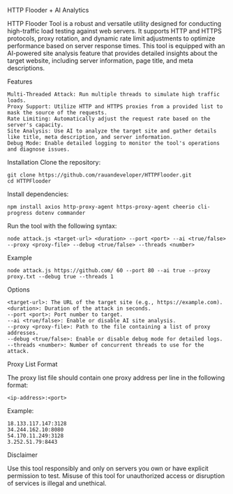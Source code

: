 HTTP Flooder + AI Analytics

HTTP Flooder Tool is a robust and versatile utility designed for conducting high-traffic load testing against web servers. It supports HTTP and HTTPS protocols, proxy rotation, and dynamic rate limit adjustments to optimize performance based on server response times. This tool is equipped with an AI-powered site analysis feature that provides detailed insights about the target website, including server information, page title, and meta descriptions.

Features

    Multi-Threaded Attack: Run multiple threads to simulate high traffic loads.
    Proxy Support: Utilize HTTP and HTTPS proxies from a provided list to mask the source of the requests.
    Rate Limiting: Automatically adjust the request rate based on the server's capacity.
    Site Analysis: Use AI to analyze the target site and gather details like title, meta description, and server information.
    Debug Mode: Enable detailed logging to monitor the tool's operations and diagnose issues.

Installation
Clone the repository:

    git clone https://github.com/rauandeveloper/HTTPFlooder.git
    cd HTTPFlooder

Install dependencies:

    npm install axios http-proxy-agent https-proxy-agent cheerio cli-progress dotenv commander

Run the tool with the following syntax:

    node attack.js <target-url> <duration> --port <port> --ai <true/false> --proxy <proxy-file> --debug <true/false> --threads <number>

Example

    node attack.js https://github.com/ 60 --port 80 --ai true --proxy proxy.txt --debug true --threads 1

Options

    <target-url>: The URL of the target site (e.g., https://example.com).
    <duration>: Duration of the attack in seconds.
    --port <port>: Port number to target.
    --ai <true/false>: Enable or disable AI site analysis.
    --proxy <proxy-file>: Path to the file containing a list of proxy addresses.
    --debug <true/false>: Enable or disable debug mode for detailed logs.
    --threads <number>: Number of concurrent threads to use for the attack.

Proxy List Format

The proxy list file should contain one proxy address per line in the following format:

    <ip-address>:<port>

Example:

    18.133.117.147:3128
    34.244.162.10:8080
    54.170.11.249:3128
    3.252.51.79:8443

Disclaimer
   
Use this tool responsibly and only on servers you own or have explicit permission to test. Misuse of this tool for unauthorized access or disruption of services is illegal and unethical.
